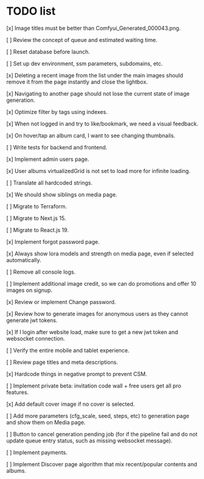 # TODO list

[x] Image titles must be better than Comfyui_Generated_000043.png.

[ ] Review the concept of queue and estimated waiting time.

[ ] Reset database before launch.

[ ] Set up dev environment, ssm parameters, subdomains, etc.

[x] Deleting a recent image from the list under the main images should remove it from the page instantly and close the lightbox.

[x] Navigating to another page should not lose the current state of image generation.

[x] Optimize filter by tags using indexes.

[x] When not logged in and try to like/bookmark, we need a visual feedback.

[x] On hover/tap an album card, I want to see changing thumbnails.

[ ] Write tests for backend and frontend.

[x] Implement admin users page.

[x] User albums virtualizedGrid is not set to load more for infinite loading.

[ ] Translate all hardcoded strings.

[x] We should show siblings on media page.

[ ] Migrate to Terraform.

[ ] Migrate to Next.js 15.

[ ] Migrate to React.js 19.

[x] Implement forgot password page.

[x] Always show lora models and strength on media page, even if selected automatically.

[ ] Remove all console logs.

[ ] Implement additional image credit, so we can do promotions and offer 10 images on signup.

[x] Review or implement Change password.

[x] Review how to generate images for anonymous users as they cannot generate jwt tokens.

[x] If I login after website load, make sure to get a new jwt token and websocket connection.

[ ] Verify the entire mobile and tablet experience.

[ ] Review page titles and meta descriptions.

[x] Hardcode things in negative prompt to prevent CSM.

[ ] Implement private beta: invitation code wall + free users get all pro features.

[x] Add default cover image if no cover is selected.

[ ] Add more parameters (cfg_scale, seed, steps, etc) to generation page and show them on Media page.

[ ] Button to cancel generation pending job (for if the pipeline fail and do not update queue entry status, such as missing websocket message).

[ ] Implement payments.

[ ] Implement Discover page algorithm that mix recent/popular contents and albums.
